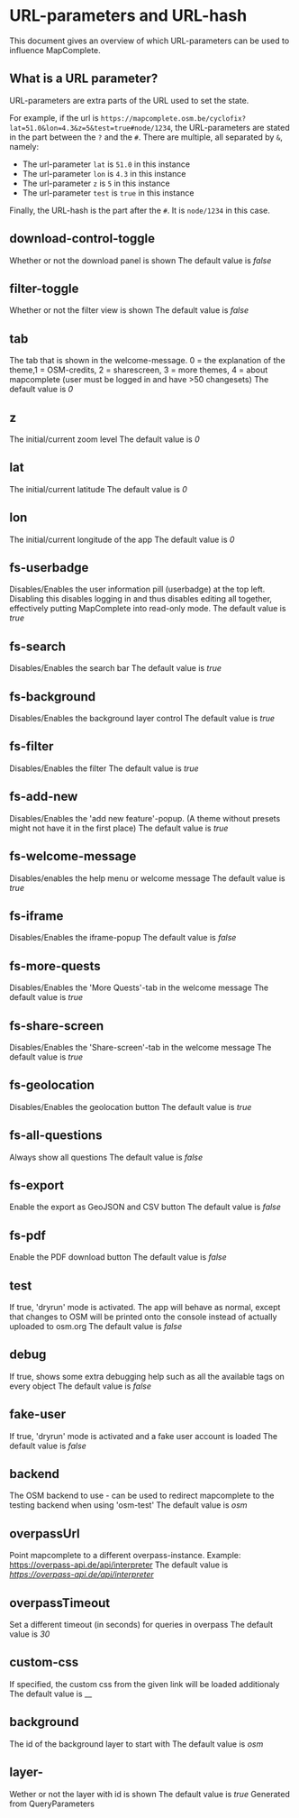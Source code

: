 URL-parameters and URL-hash
============================

This document gives an overview of which URL-parameters can be used to influence MapComplete.

What is a URL parameter?
------------------------

URL-parameters are extra parts of the URL used to set the state.

For example, if the url is `https://mapcomplete.osm.be/cyclofix?lat=51.0&lon=4.3&z=5&test=true#node/1234`, the
URL-parameters are stated in the part between the `?` and the `#`. There are multiple, all separated by `&`, namely:

- The url-parameter `lat` is `51.0` in this instance
- The url-parameter `lon` is `4.3` in this instance
- The url-parameter `z` is `5` in this instance
- The url-parameter `test` is `true` in this instance

Finally, the URL-hash is the part after the `#`. It is `node/1234` in this case.


download-control-toggle
-------------------------

Whether or not the download panel is shown The default value is _false_


filter-toggle
---------------

Whether or not the filter view is shown The default value is _false_


tab
-----

The tab that is shown in the welcome-message. 0 = the explanation of the theme,1 = OSM-credits, 2 = sharescreen, 3 =
more themes, 4 = about mapcomplete (user must be logged in and have >50 changesets) The default value is _0_


z
---

The initial/current zoom level The default value is _0_


lat
-----

The initial/current latitude The default value is _0_


lon
-----

The initial/current longitude of the app The default value is _0_


fs-userbadge
--------------

Disables/Enables the user information pill (userbadge) at the top left. Disabling this disables logging in and thus
disables editing all together, effectively putting MapComplete into read-only mode. The default value is _true_


fs-search
-----------

Disables/Enables the search bar The default value is _true_


fs-background
---------------

Disables/Enables the background layer control The default value is _true_


fs-filter
-----------

Disables/Enables the filter The default value is _true_


fs-add-new
------------

Disables/Enables the 'add new feature'-popup. (A theme without presets might not have it in the first place) The default
value is _true_


fs-welcome-message
--------------------

Disables/enables the help menu or welcome message The default value is _true_


fs-iframe
-----------

Disables/Enables the iframe-popup The default value is _false_


fs-more-quests
----------------

Disables/Enables the 'More Quests'-tab in the welcome message The default value is _true_


fs-share-screen
-----------------

Disables/Enables the 'Share-screen'-tab in the welcome message The default value is _true_


fs-geolocation
----------------

Disables/Enables the geolocation button The default value is _true_


fs-all-questions
------------------

Always show all questions The default value is _false_


fs-export
-----------

Enable the export as GeoJSON and CSV button The default value is _false_


fs-pdf
--------

Enable the PDF download button The default value is _false_


test
------

If true, 'dryrun' mode is activated. The app will behave as normal, except that changes to OSM will be printed onto the
console instead of actually uploaded to osm.org The default value is _false_


debug
-------

If true, shows some extra debugging help such as all the available tags on every object The default value is _false_


fake-user
-----------

If true, 'dryrun' mode is activated and a fake user account is loaded The default value is _false_


backend
---------

The OSM backend to use - can be used to redirect mapcomplete to the testing backend when using 'osm-test' The default
value is _osm_


overpassUrl
-------------

Point mapcomplete to a different overpass-instance. Example: https://overpass-api.de/api/interpreter The default value
is _https://overpass-api.de/api/interpreter_


overpassTimeout
-----------------

Set a different timeout (in seconds) for queries in overpass The default value is _30_


custom-css
------------

If specified, the custom css from the given link will be loaded additionaly The default value is __


background
------------

The id of the background layer to start with The default value is _osm_


layer-<layer-id>
------------------

Wether or not the layer with id <layer-id> is shown The default value is _true_ Generated from QueryParameters
